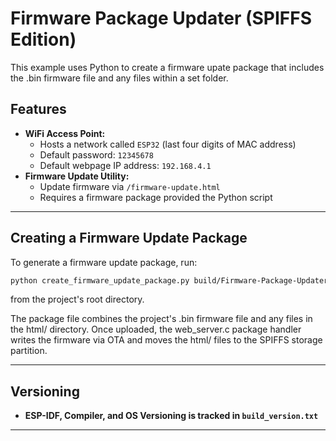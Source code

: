 # Firmware Package Updater (SPIFFS Edition)

This example uses Python to create a firmware upate package that includes the .bin firmware file and any files within a set folder.

## Features
- **WiFi Access Point:**
  - Hosts a network called `ESP32` (last four digits of MAC address)
  - Default password: `12345678`
  - Default webpage IP address: `192.168.4.1`
- **Firmware Update Utility:**
  - Update firmware via `/firmware-update.html`
  - Requires a firmware package provided the Python script

---

## Creating a Firmware Update Package
To generate a firmware update package, run:
```sh
python create_firmware_update_package.py build/Firmware-Package-Updater-SPIFFS.bin html/ update_v0.0.1.pkg
```
from the project's root directory.

The package file combines the project's .bin firmware file and any files in the html/ directory.
Once uploaded, the web_server.c package handler writes the firmware via OTA and moves the html/ files to the SPIFFS storage partition.

---

## Versioning
- **ESP-IDF, Compiler, and OS Versioning is tracked in `build_version.txt`**

---